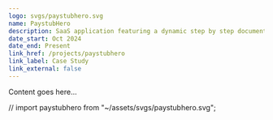 ```yaml
---
logo: svgs/paystubhero.svg
name: PaystubHero
description: SaaS application featuring a dynamic step by step document generators, admin dashboard, and customer profile.
date_start: Oct 2024
date_end: Present
link_href: /projects/paystubhero
link_label: Case Study
link_external: false
---
```


Content goes here...

// import paystubhero from "~/assets/svgs/paystubhero.svg";
